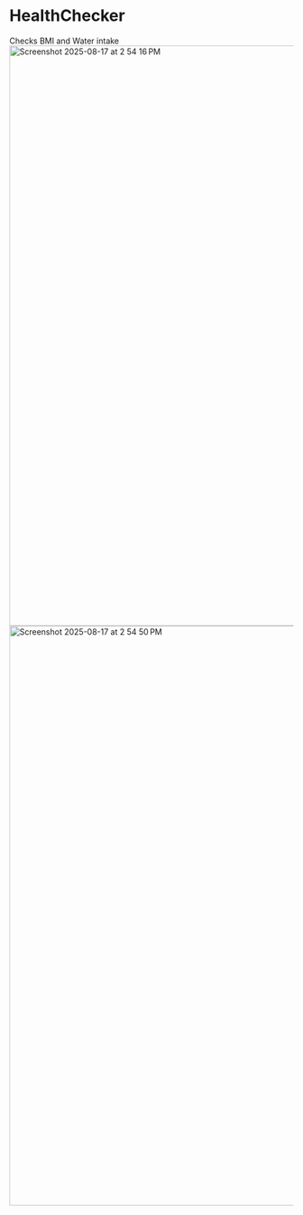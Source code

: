 # HealthChecker
Checks BMI and Water intake
<img width="1800" height="1027" alt="Screenshot 2025-08-17 at 2 54 16 PM" src="https://github.com/user-attachments/assets/ec840f7c-296e-41c3-b0f4-d58e1fc6338b" />
<img width="1799" height="1026" alt="Screenshot 2025-08-17 at 2 54 50 PM" src="https://github.com/user-attachments/assets/9104e3be-32b8-4ea6-b69c-7861b56d8839" />
